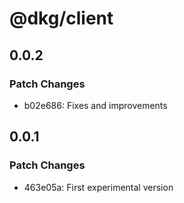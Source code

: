 # @dkg/client

## 0.0.2

### Patch Changes

- b02e686: Fixes and improvements

## 0.0.1

### Patch Changes

- 463e05a: First experimental version
